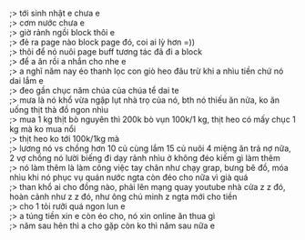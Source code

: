 ;> tới sinh nhật e chưa e<br>
;> cơm nước chưa e<br>
;> giờ rảnh ngồi block thôi e<br>
;> đẻ ra page nào block page đó, coi ai lỳ hơn =))<br>
;> thôi để nó nuôi page buff tương tác đã đi a block<br>
;> để a ăn rồi a nhắn cho nhe e<br>
;> a nghĩ năm nay éo thanh lọc con giò heo đâu trừ khi a nhìu tiền chứ nó dai lắm e<br>
;> đeo gần chục năm chúa của chúa tể dai te<br>
;> mưa là nó khổ vừa ngập lụt nhà trọ của nó, bth nó thiếu ăn nửa, ko ăn uống thịt thà đồ ngon nhìu <br>
;> mua 1 kg thịt bò nguyên thì 200k bò vụn 100k/1 kg, thịt heo có mấy chục 1 kg mà ko mua nổi<br>
;> thịt heo ko tới 100k/1kg mà<br>
;> lương nó vs chồng hơn 10 củ cùng lắm 15 củ nuôi 4 miệng ăn trả nợ nữa, 2 vợ chồng nó lười biếng đi dạy rảnh nhìu ở không đéo kiếm gì làm thêm<br>
;> nó làm thêm là làm công việc tay chân như chạy grap, bưng bê đồ, móa nhìu khi nó phục vụ quán nước ngta còn đéo cho nữa vì già quá<br>
;> than khổ ai cho đồng nào, phải lên mạng quay youtube nhà cửa z z đó, hoàn cảnh như z z đó, như ông chú minh z ngta mới cho tiền<br>
;> cho 1 tỏi rưỡi quá ngon lun e<br>
;> a túng tiền xin e còn éo cho, nó xin online ăn thua gì<br>
;> năm sau hên thì a cho gặp còn ko thì năm sau nữa e
